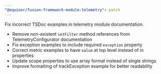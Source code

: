 ```yaml
---
"@equinor/fusion-framework-module-telemetry": patch
---
```


Fix incorrect TSDoc examples in telemetry module documentation.

- Remove non-existent `setFilter` method references from TelemetryConfigurator documentation
- Fix exception examples to include required `exception` property
- Correct metric examples to have `value` at top level instead of in properties
- Update scope properties to use array format instead of single strings
- Improve formatting of trackException example for better readability
